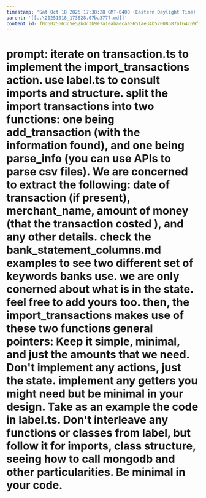 ```yaml
---
timestamp: 'Sat Oct 18 2025 17:38:28 GMT-0400 (Eastern Daylight Time)'
parent: '[[..\20251018_173828.07ba3777.md]]'
content_id: f0d5025663c5e52bdc3b9e7a1eabaecaa5651ae34b57008587bf64c69f3c9d03
---
```


# prompt:  iterate on transaction.ts to implement the import\_transactions action. use label.ts to consult imports and structure. split the import transactions into two functions: one being add\_transaction (with the information found), and one being parse\_info (you can use APIs to parse csv files). We are concerned to extract the following: date of transaction (if present), merchant\_name, amount of money (that the transaction costed ), and any other details. check the bank\_statement\_columns.md examples to see two different set of keywords banks use. we are only conerned about what is in the state. feel free to  add yours too. then, the import\_transactions makes use of these two functions  general pointers:  Keep it simple, minimal, and just the amounts that we need. Don't implement any actions, just the state. implement any getters you might need but be minimal in your design. Take as an example the code in label.ts. Don't interleave any functions or classes from label, but follow it for imports, class structure, seeing how to call mongodb and other particularities. Be minimal in your code.
